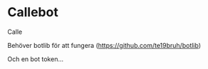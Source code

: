 # Callebot
Calle

Behöver botlib för att fungera (https://github.com/te19bruh/botlib)

Och en bot token...
